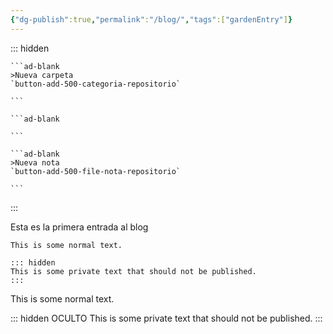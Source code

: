 ```yaml
---
{"dg-publish":true,"permalink":"/blog/","tags":["gardenEntry"]}
---
```



::: hidden

````ad-flex
```ad-blank
>Nueva carpeta
`button-add-500-categoria-repositorio`

```

```ad-blank

```

```ad-blank
>Nueva nota
`button-add-500-file-nota-repositorio`

```
````

:::

Esta es la primera entrada al blog

```
This is some normal text.

::: hidden
This is some private text that should not be published.
:::
```


This is some normal text.

::: hidden
OCULTO This is some private text that should not be published. 
:::